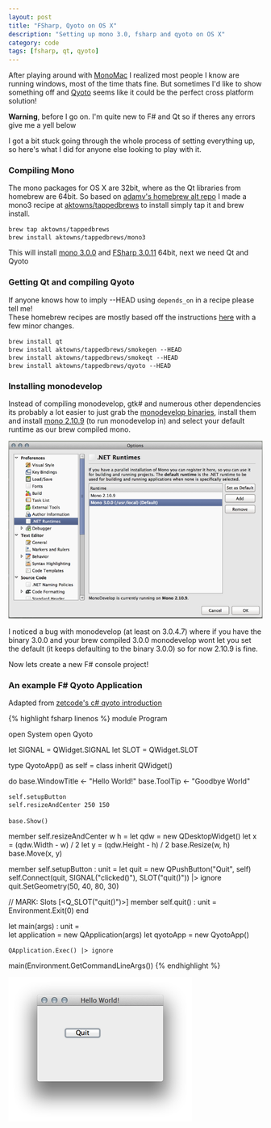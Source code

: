 ```yaml
---
layout: post
title: "FSharp, Qyoto on OS X"
description: "Setting up mono 3.0, fsharp and qyoto on OS X"
category: code
tags: [fsharp, qt, qyoto]
--- 
```

After playing around with [MonoMac](http://www.mono-project.com/MonoMac) I realized most people I know are running windows, most of the time thats fine. But sometimes I'd like to show something off and [Qyoto](http://techbase.kde.org/Development/Languages/Qyoto) seems like it could be the perfect cross platform solution!   

__Warning__, before I go on. I'm quite new to F# and Qt so if theres any errors give me a yell below  

I got a bit stuck going through the whole process of setting everything up, so here's what I did for anyone else looking to play with it.

### Compiling Mono
The mono packages for OS X are 32bit, where as the Qt libraries from homebrew are 64bit.
So based on [adamv's homebrew alt repo](https://github.com/adamv/homebrew-alt) I made a mono3 recipe at [aktowns/tappedbrews](https://github.com/aktowns/tappedbrews) 
to install simply tap it and brew install.

    brew tap aktowns/tappedbrews
    brew install aktowns/tappedbrews/mono3

This will install [mono 3.0.0](http://tirania.org/blog/archive/2012/Oct-22.html) and [FSharp 3.0.11](https://github.com/fsharp/fsharp/tree/3.0.11) 64bit, next we need Qt and Qyoto

### Getting Qt and compiling Qyoto
If anyone knows how to imply --HEAD using `depends_on` in a recipe please tell me!   
These homebrew recipes are mostly based off the instructions [here](http://vivekgani.com/blog/2012/09/17/setting-up-qyoto-on-osx-lion/) with a few minor changes.

    brew install qt
    brew install aktowns/tappedbrews/smokegen --HEAD
    brew install aktowns/tappedbrews/smokeqt --HEAD
    brew install aktowns/tappedbrews/qyoto --HEAD

### Installing monodevelop
Instead of compiling monodevelop, gtk# and numerous other dependencies its probably a lot easier to just grab the [monodevelop binaries](http://download.xamarin.com/monodevelop/Mac/MonoDevelop-3.0.4.7.dmg), install them and install [mono 2.10.9](http://download.mono-project.com/archive/2.10.9/macos-10-x86/11/MonoFramework-MRE-2.10.9_11.macos10.xamarin.x86.dmg) (to run monodevelop in) and select your default runtime as our brew compiled mono.    

![monodevelop](/images/monodevelop.png)

I noticed a bug with monodevelop (at least on 3.0.4.7) where if you have the binary 3.0.0 and your brew compiled 3.0.0 monodevelop wont let you set the default (it keeps defaulting to the binary 3.0.0) so for now 2.10.9 is fine.


Now lets create a new F# console project!   

### An example F# Qyoto Application
Adapted from [zetcode's c# qyoto introduction](http://zetcode.com/gui/csharpqyoto/introduction/)

{% highlight fsharp linenos %}
module Program

open System
open Qyoto

let SIGNAL = QWidget.SIGNAL
let SLOT = QWidget.SLOT

type QyotoApp() as self = class
  inherit QWidget()
  
  do
    base.WindowTitle <- "Hello World!"
    base.ToolTip <- "Goodbye World"
    
    self.setupButton
    self.resizeAndCenter 250 150
    
    base.Show()
  
  member self.resizeAndCenter w h =
    let qdw = new QDesktopWidget()
    let x = (qdw.Width - w) / 2
    let y = (qdw.Height - h) / 2
    base.Resize(w, h)
    base.Move(x, y)
    
  member self.setupButton : unit =
    let quit = new QPushButton("Quit", self)    
    self.Connect(quit, SIGNAL("clicked()"), SLOT("quit()")) |> ignore
    quit.SetGeometry(50, 40, 80, 30)
  
  // MARK: Slots
  [<Q_SLOT("quit()")>]
  member self.quit() : unit = Environment.Exit(0)
end

let main(args) : unit =    
    let application = new QApplication(args)
    let qyotoApp = new QyotoApp()
    
    QApplication.Exec() |> ignore

main(Environment.GetCommandLineArgs())
{% endhighlight %}

![hello world](/images/helloworld.png)
